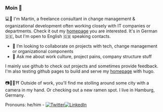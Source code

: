 ### Moin 👋 

💻📓
I'm Martin, a freelance consultant in change management & organizational development often working closely with IT companies or departments. Check it out my [homepage](https://vernetztesarbeiten.de) you are interested. It's in German 🇩🇪, but I'm open to English 🇬🇧 speaking contacts.

- 👯 I’m looking to collaborate on projects with tech, change management or organizational components
- 💬 Ask me about work culture, project pains, company structure stuff

I mainly use github to check out projects and sometimes provide feedback. I'm also testing github pages to build and serve my [homepage](https://vernetztesarbeiten.de) with hugo. 

📷🍜🍙⛩
Outside of work, you'll find me stolling around some city with a camera in my hand. Or checking out a new ramen spot. I live in Hamburg, Germany.


Pronouns: he/him - <a href="https://twitter.com/brinkabeler"><img src="https://img.shields.io/twitter/follow/brinkabeler?label=Twitter&style=social" alt="Twitter"></a><a href="https://www.linkedin.com/in/brinkabeler"><img src="https://img.shields.io/badge/LinkedIn--_.svg?style=social&logo=linkedin" alt="LinkedIn"></a>
